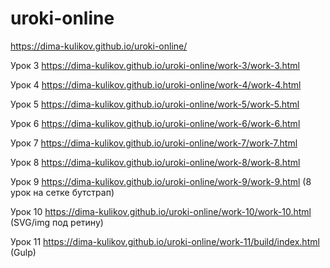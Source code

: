 # uroki-online
https://dima-kulikov.github.io/uroki-online/


Урок 3
https://dima-kulikov.github.io/uroki-online/work-3/work-3.html


Урок 4 
https://dima-kulikov.github.io/uroki-online/work-4/work-4.html

Урок 5
https://dima-kulikov.github.io/uroki-online/work-5/work-5.html

Урок 6
https://dima-kulikov.github.io/uroki-online/work-6/work-6.html

Урок 7
https://dima-kulikov.github.io/uroki-online/work-7/work-7.html

Урок 8
https://dima-kulikov.github.io/uroki-online/work-8/work-8.html

Урок 9
https://dima-kulikov.github.io/uroki-online/work-9/work-9.html
(8 урок на сетке бутстрап)

Урок 10
https://dima-kulikov.github.io/uroki-online/work-10/work-10.html
(SVG/img под ретину)

Урок 11
https://dima-kulikov.github.io/uroki-online/work-11/build/index.html
(Gulp)
